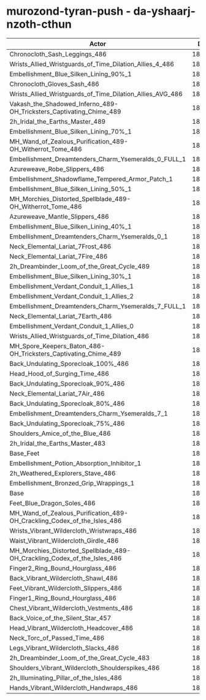 # murozond-tyran-push - da-yshaarj-nzoth-cthun
| Actor | DPS | Increase |
|---|:---:|:---:|
|Chronocloth_Sash_Leggings_486|187012|2.26%|
|Wrists_Allied_Wristguards_of_Time_Dilation_Allies_4_486|187012|2.26%|
|Embellishment_Blue_Silken_Lining_90%_1|186887|2.19%|
|Chronocloth_Gloves_Sash_486|186698|2.09%|
|Wrists_Allied_Wristguards_of_Time_Dilation_Allies_AVG_486|186408|1.93%|
|Vakash_the_Shadowed_Inferno_489-OH_Tricksters_Captivating_Chime_489|186206|1.82%|
|2h_Iridal_the_Earths_Master_489|186086|1.76%|
|Embellishment_Blue_Silken_Lining_70%_1|186083|1.75%|
|MH_Wand_of_Zealous_Purification_489-OH_Witherrot_Tome_486|185569|1.47%|
|Embellishment_Dreamtenders_Charm_Ysemeralds_0_FULL_1|185557|1.47%|
|Azureweave_Robe_Slippers_486|185509|1.44%|
|Embellishment_Shadowflame_Tempered_Armor_Patch_1|185221|1.28%|
|Embellishment_Blue_Silken_Lining_50%_1|185177|1.26%|
|MH_Morchies_Distorted_Spellblade_489-OH_Witherrot_Tome_486|185152|1.24%|
|Azureweave_Mantle_Slippers_486|184886|1.10%|
|Embellishment_Blue_Silken_Lining_40%_1|184745|1.02%|
|Embellishment_Dreamtenders_Charm_Ysemeralds_0_1|184709|1.00%|
|Neck_Elemental_Lariat_7Frost_486|184699|1.00%|
|Neck_Elemental_Lariat_7Fire_486|184606|0.95%|
|2h_Dreambinder_Loom_of_the_Great_Cycle_489|184522|0.90%|
|Embellishment_Blue_Silken_Lining_30%_1|184324|0.79%|
|Embellishment_Verdant_Conduit_1_Allies_1|184196|0.72%|
|Embellishment_Verdant_Conduit_1_Allies_2|184171|0.71%|
|Embellishment_Dreamtenders_Charm_Ysemeralds_7_FULL_1|184170|0.71%|
|Neck_Elemental_Lariat_7Earth_486|184132|0.69%|
|Embellishment_Verdant_Conduit_1_Allies_0|184114|0.68%|
|Wrists_Allied_Wristguards_of_Time_Dilation_486|184064|0.65%|
|MH_Spore_Keepers_Baton_486-OH_Tricksters_Captivating_Chime_489|183930|0.58%|
|Back_Undulating_Sporecloak_100%_486|183791|0.50%|
|Head_Hood_of_Surging_Time_486|183728|0.47%|
|Back_Undulating_Sporecloak_90%_486|183631|0.41%|
|Neck_Elemental_Lariat_7Air_486|183599|0.40%|
|Back_Undulating_Sporecloak_80%_486|183517|0.35%|
|Embellishment_Dreamtenders_Charm_Ysemeralds_7_1|183516|0.35%|
|Back_Undulating_Sporecloak_75%_486|183455|0.32%|
|Shoulders_Amice_of_the_Blue_486|183398|0.29%|
|2h_Iridal_the_Earths_Master_483|183307|0.24%|
|Base_Feet|183300|0.23%|
|Embellishment_Potion_Absorption_Inhibitor_1|183250|0.20%|
|2h_Weathered_Explorers_Stave_486|183234|0.20%|
|Embellishment_Bronzed_Grip_Wrappings_1|183047|0.09%|
|Base|182876|0.00%|
|Feet_Blue_Dragon_Soles_486|182800|-0.04%|
|MH_Wand_of_Zealous_Purification_489-OH_Crackling_Codex_of_the_Isles_486|182729|-0.08%|
|Wrists_Vibrant_Wildercloth_Wristwraps_486|182681|-0.11%|
|Waist_Vibrant_Wildercloth_Girdle_486|182656|-0.12%|
|MH_Morchies_Distorted_Spellblade_489-OH_Crackling_Codex_of_the_Isles_486|182515|-0.20%|
|Finger2_Ring_Bound_Hourglass_486|182406|-0.26%|
|Back_Vibrant_Wildercloth_Shawl_486|182298|-0.32%|
|Feet_Vibrant_Wildercloth_Slippers_486|182276|-0.33%|
|Finger1_Ring_Bound_Hourglass_486|182214|-0.36%|
|Chest_Vibrant_Wildercloth_Vestments_486|182209|-0.36%|
|Back_Voice_of_the_Silent_Star_457|182185|-0.38%|
|Head_Vibrant_Wildercloth_Headcover_486|182083|-0.43%|
|Neck_Torc_of_Passed_Time_486|181953|-0.50%|
|Legs_Vibrant_Wildercloth_Slacks_486|181910|-0.53%|
|2h_Dreambinder_Loom_of_the_Great_Cycle_483|181894|-0.54%|
|Shoulders_Vibrant_Wildercloth_Shoulderspikes_486|181837|-0.57%|
|2h_Illuminating_Pillar_of_the_Isles_486|181654|-0.67%|
|Hands_Vibrant_Wildercloth_Handwraps_486|181649|-0.67%|

